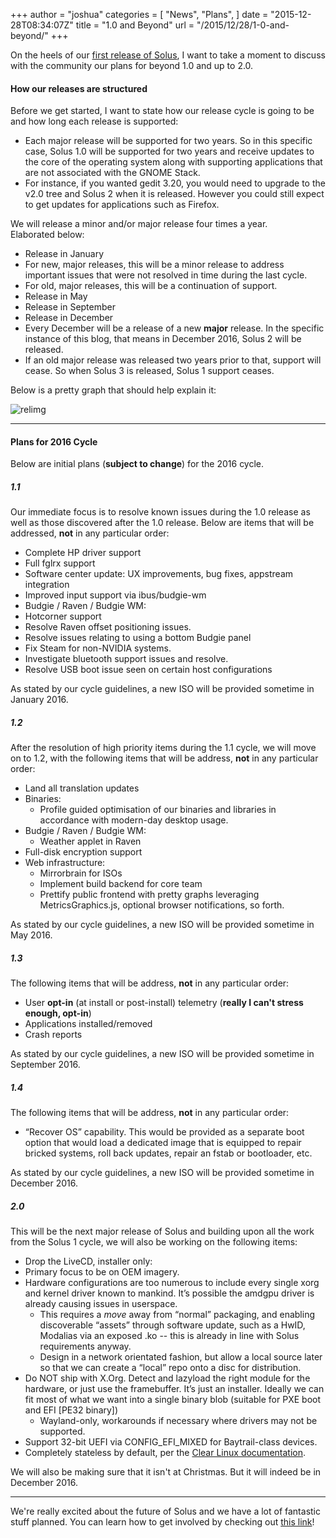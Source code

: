 +++
author = "joshua"
categories = [
"News",
"Plans",
]
date =  "2015-12-28T08:34:07Z"
title = "1.0 and Beyond"
url = "/2015/12/28/1-0-and-beyond/"
+++ 

On the heels of our [first release of Solus](https://solus-project.com/2015/12/27/solus-1-0-released/), I want to take a moment to discuss with the community our plans for beyond 1.0 and up to 2.0. 

#### How our releases are structured

Before we get started, I want to state how our release cycle is going to be and how long each release is supported:

- Each major release will be supported for two years. So in this specific case, Solus 1.0 will be supported for two years and receive updates to the core of the operating system along with supporting applications that are not associated with the GNOME Stack. 
- For instance, if you wanted gedit 3.20, you would need to upgrade to the v2.0 tree and Solus 2 when it is released. However you could still expect to get updates for applications such as Firefox.

We will release a minor and/or major release four times a year. Elaborated below: 
- Release in January 
- For new, major releases, this will be a minor release to address important issues that were not resolved in time during the last cycle.
- For old, major releases, this will be a continuation of support.
- Release in May
- Release in September
- Release in December 
- Every December will be a release of a new **major** release. In the specific instance of this blog, that means in December 2016, Solus 2 will be released.
- If an old major release was released two years prior to that, support will cease. So when Solus 3 is released, Solus 1 support ceases.

Below is a pretty graph that should help explain it:

![relimg](ReleasesLayout1.png)

---

#### Plans for 2016 Cycle

Below are initial plans (**subject to change**) for the 2016 cycle.

##### 1.1

Our immediate focus is to resolve known issues during the 1.0 release as well as those discovered after the 1.0 release. Below are items that will be addressed, **not** in any particular order:

- Complete HP driver support
- Full fglrx support
- Software center update: UX improvements, bug fixes, appstream integration
- Improved input support via ibus/budgie-wm
- Budgie / Raven / Budgie WM: 
- Hotcorner support
- Resolve Raven offset positioning issues.
- Resolve issues relating to using a bottom Budgie panel
- Fix Steam for non-NVIDIA systems.
- Investigate bluetooth support issues and resolve.
- Resolve USB boot issue seen on certain host configurations

As stated by our cycle guidelines, a new ISO will be provided sometime in January 2016.

##### 1.2

After the resolution of high priority items during the 1.1 cycle, we will move on to 1.2, with the following items that will be address, **not** in any particular order:

- Land all translation updates       
- Binaries: 
  - Profile guided optimisation of our binaries and libraries in accordance with modern-day desktop usage.
- Budgie / Raven / Budgie WM: 
  - Weather applet in Raven
- Full-disk encryption support
- Web infrastructure: 
  - Mirrorbrain for ISOs
  - Implement build backend for core team
  - Prettify public frontend with pretty graphs leveraging MetricsGraphics.js, optional browser notifications, so forth.

As stated by our cycle guidelines, a new ISO will be provided sometime in May 2016.

##### 1.3

The following items that will be address, **not** in any particular order:

- User **opt-in** (at install or post-install) telemetry (**really I can't stress enough, opt-in**) 
- Applications installed/removed
- Crash reports

As stated by our cycle guidelines, a new ISO will be provided sometime in September 2016.

##### 1.4

The following items that will be address, **not** in any particular order:

- “Recover OS” capability. This would be provided as a separate boot option that would load a dedicated image that is equipped to repair bricked systems, roll back updates, repair an fstab or bootloader, etc.

As stated by our cycle guidelines, a new ISO will be provided sometime in December 2016.

##### 2.0

This will be the next major release of Solus and building upon all the work from the Solus 1 cycle, we will also be working on the following items:

- Drop the LiveCD, installer only: 
- Primary focus to be on OEM imagery.
- Hardware configurations are too numerous to include every single xorg and kernel driver known to mankind. It’s possible the amdgpu driver is already causing issues in userspace.
  - This requires a *move* away from “normal” packaging, and enabling discoverable “assets” through software update, such as a HwID, Modalias via an exposed .ko -- this is already in line with Solus requirements anyway.
  - Design in a network orientated fashion, but allow a local source later so that we can create a “local” repo onto a disc for distribution.
- Do NOT ship with X.Org. Detect and lazyload the right module for the hardware, or just use the framebuffer. It’s just an installer. Ideally we can fit most of what we want into a single binary blob (suitable for PXE boot and EFI [PE32 binary])
  - Wayland-only, workarounds if necessary where drivers may not be supported.      
- Support 32-bit UEFI via CONFIG_EFI_MIXED for Baytrail-class devices.
- Completely stateless by default, per the [Clear Linux documentation](https://clearlinux.org/features/stateless).

We will also be making sure that it isn't at Christmas. But it will indeed be in December 2016.

---

We're really excited about the future of Solus and we have a lot of fantastic stuff planned. You can learn how to get involved by checking out [this link](https://wiki.solus-project.com/Getting_Involved)!